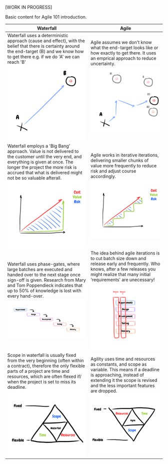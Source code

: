 [WORK IN PROGRESS]

Basic content for Agile 101 introduction.

Waterfall | Agile
----------|-------------
Waterfall uses a deterministic approach (cause and effect), with the belief that there is certainty around the end-target (B) and we know how to get there e.g. if we do 'A' we can reach 'B' ![certainty](./images/certainty.png) | Agile assumes we don't know what the end-target looks like or how exactly to get there. It uses an emprical approach to reduce uncertainty.![uncertainty](./images/uncertainty.png)
Waterfall employs a 'Big Bang' approach. Value is not delivered to the customer until the very end, and everything is given at once. The longer the project the more risk is accrued that what is delivered might not be so valuable afterall. ![certainty](./images/cost_value_waterfall.png) | Agile works in iterative iterations, delivering smaller chunks of value more frequently to reduce risk and adjust course accordingly. ![certainty](./images/cost_value_agile.png)
Waterfall uses phase-gates, where large batches are executed and handed over to the next stage once sign-off is given. Research from Mary and Tom Poppendieck indicates that up to 50% of knowledge is lost with every hand-over. ![certainty](./images/waterfall_process.png) | The idea behind agile iterations is to cut batch size down and release early and frequently. Who knows, after a few releases you might realize that many initial 'requirements' are unecessary! ![certainty](./images/agile_process.png)
Scope in waterfall is usually fixed from the very beginning (often within a contract), therefore the only flexible parts of a project are time and resources, which are often flexed if/ when the project is set to miss its deadline. ![certainty](./images/iron_triangle_waterfall.png) | Agility uses time and resources as constants, and scope as variable. This means if a deadline is approaching, instead of extending it the scope is revised and the less important features are dropped. ![certainty](./images/iron_triangle_agile.png)
